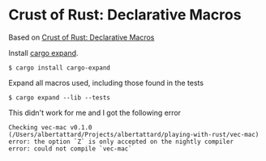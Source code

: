 # Crust of Rust: Declarative Macros

Based
on [Crust of Rust: Declarative Macros](https://www.youtube.com/watch?v=q6paRBbLgNw&list=PLqbS7AVVErFiWDOAVrPt7aYmnuuOLYvOa&index=2)

Install [cargo expand](https://github.com/dtolnay/cargo-expand).

```shell
$ cargo install cargo-expand
```

Expand all macros used, including those found in the tests

```shell
$ cargo expand --lib --tests
```

This didn't work for me and I got the following error

```shell
Checking vec-mac v0.1.0 (/Users/albertattard/Projects/albertattard/playing-with-rust/vec-mac)
error: the option `Z` is only accepted on the nightly compiler
error: could not compile `vec-mac`
```
